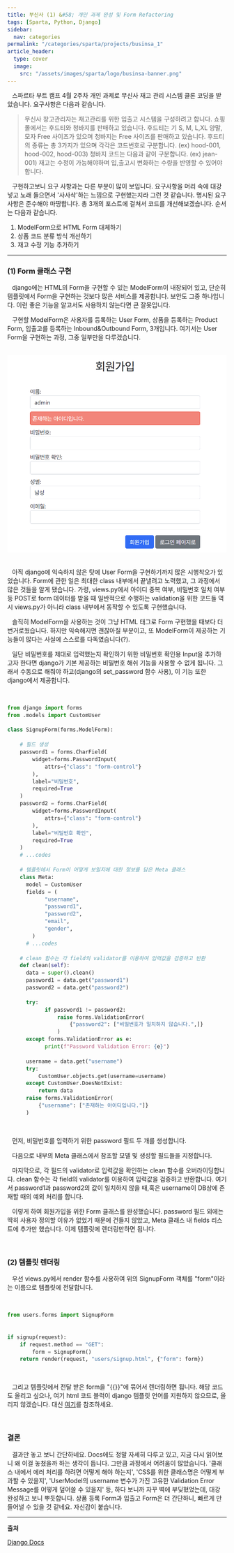 ```yaml
---
title: 부신사 (1) &#58; 개인 과제 완성 및 Form Refactoring
tags: [Sparta, Python, Django]
sidebar:
  nav: categories
permalink: "/categories/sparta/projects/businsa_1"
article_header:
  type: cover
  image:
    src: "/assets/images/sparta/logo/businsa-banner.png"
---
```


<div class="article__content" markdown="1">

&ensp; 스파르타 부트 캠프 4월 2주차 개인 과제로 무신사 재고 관리 시스템 클론 코딩을 받았습니다. 요구사항은 다음과 같습니다.

> 무신사 창고관리자는 재고관리를 위한 입출고 시스템을 구성하려고 합니다. 쇼핑몰에서는 후드티와 청바지를 판매하고 있습니다. 후드티는 기 S, M, L,XL 양말, 모자 Free 사이즈가 있으며 청바지는 Free 사이즈를 판매하고 있습니다. 후드티의 종류는 총 3가지가 있으며 각각은 코드번호로 구분합니다. (ex&#41; hood-001, hood-002, hood-003) 청바지 코드는 다음과 같이 구분합니다. (ex&#41; jean-001) 재고는 수정이 가능해야하며 입,출고시 변화하는 수량을 반영할 수 있어야합니다.

&ensp; 구현하고보니 요구 사항과는 다른 부분이 많이 보입니다. 요구사항을 머리 속에 대강 넣고 노래 들으면서 '사사삭'하는 느낌으로 구현했는지라 그런 것 같습니다. 명시된 요구사항은 준수해야 마땅합니다. 총 3개의 포스트에 걸쳐서 코드를 개선해보겠습니다. 순서는 다음과 같습니다.

1. ModelForm으로 HTML Form 대체하기
2. 상품 코드 분류 방식 개선하기
3. 재고 수정 기능 추가하기

---

### (1) Form 클래스 구현

&ensp; django에는 HTML의 Form을 구현할 수 있는 ModelForm이 내장되어 있고, 단순히 템플릿에서 Form을 구현하는 것보다 많은 서비스를 제공합니다. 보안도 그중 하나입니다. 이런 좋은 기능을 알고서도 사용하지 않는다면 큰 잘못입니다.

&ensp; 구현할 ModelForm은 사용자를 등록하는 User Form, 상품을 등록하는 Product Form, 입출고를 등록하는 Inbound&Outbound Form, 3개입니다. 여기서는 User Form을 구현하는 과정, 그중 일부만을 다루겠습니다.

<br/>

<div align="center">
<img src="/assets/images/sparta/projects/businsa_05.png" width="600px"/>
</div>

<br/>

&ensp; 아직 django에 익숙하지 않은 탓에 User Form을 구현하기까지 많은 시행착오가 있었습니다. Form에 관한 일은 최대한 class 내부에서 끝낼려고 노력했고, 그 과정에서 많은 것들을 알게 됐습니다. 가령, views.py에서 아이디 중복 여부, 비밀번호 일치 여부 등 POST로 form 데이터를 받을 때 일반적으로 수행하는 validation을 위한 코드들 역시 views.py가 아니라 class 내부에서 동작할 수 있도록 구현했습니다.

&ensp; 솔직히 ModelForm을 사용하는 것이 그냥 HTML 태그로 Form 구현했을 때보다 더 번거로웠습니다. 하지만 익숙해지면 괜찮아질 부분이고, 또 ModelForm이 제공하는 기능들이 많다는 사실에 스스로를 다독였습니다(?).

&ensp; 일단 비밀번호를 제대로 입력했는지 확인하기 위한 비밀번호 확인용 Input을 추가하고자 한다면 django가 기본 제공하는 비밀번호 해쉬 기능을 사용할 수 없게 됩니다. 그래서 수동으로 해줘야 하고(django의 set_password 함수 사용), 이 기능 또한 django에서 제공합니다.

<br/>

```python
from django import forms
from .models import CustomUser

class SignupForm(forms.ModelForm):

    # 필드 생성
    password1 = forms.CharField(
        widget=forms.PasswordInput(
            attrs={"class": "form-control"}
        ),
        label="비밀번호",
        required=True
    )
    password2 = forms.CharField(
        widget=forms.PasswordInput(
            attrs={"class": "form-control"}
        ),
        label="비밀번호 확인",
        required=True
    )
    # ...codes

    # 템플릿에서 Form이 어떻게 보일지에 대한 정보를 담은 Meta 클래스
    class Meta:
      model = CustomUser
      fields = (
            "username",
            "password1",
            "password2",
            "email",
            "gender",
        )
      # ...codes

    # clean 함수는 각 field의 validator를 이용하여 입력값을 검증하고 반환
    def clean(self):
      data = super().clean()
      password1 = data.get("password1")
      password2 = data.get("password2")

      try:
            if password1 != password2:
                raise forms.ValidationError(
                    {"password2": ["비밀번호가 일치하지 않습니다.",]}
                )
      except forms.ValidationError as e:
            print(f"Password Validation Error: {e}")

      username = data.get("username")
      try:
          CustomUser.objects.get(username=username)
      except CustomUser.DoesNotExist:
          return data
      raise forms.ValidationError(
          {"username": ["존재하는 아이디입니다."]}
      )
```

<br/>

&ensp; 먼저, 비밀번호를 입력하기 위한 password 필드 두 개를 생성합니다.

&ensp; 다음으로 내부의 Meta 클래스에서 참조할 모델 및 생성할 필드들을 지정합니다.

&ensp; 마지막으로, 각 필드의 validator로 입력값을 확인하는 clean 함수를 오버라이딩합니다. clean 함수는 각 field의 validator를 이용하여 입력값을 검증하고 반환합니다. 여기서 password1과 password2의 값이 일치하지 않을 때,혹은 username이 DB상에 존재할 때의 예외 처리를 합니다.

&ensp; 이렇게 하여 회원가입을 위한 Form 클래스를 완성했습니다. password 필드 외에는 딱히 사용자 정의할 이유가 없었기 때문에 건들지 않았고, Meta 클래스 내 fields 리스트에 추가만 했습니다. 이제 템플릿에 렌더링만하면 됩니다.

<br/>

### (2) 템플릿 렌더링

&ensp; 우선 views.py에서 render 함수를 사용하여 위의 SignupForm 객체를 "form"이라는 이름으로 템플릿에 전달합니다.

<br/>

```python
from users.forms import SignupForm


if signup(request):
    if request.method == "GET":
        form = SignupForm()
    return render(request, "users/signup.html", {"form": form})
```

<br/>

&ensp; 그리고 템플릿에서 전달 받은 form을 "\{\{\}\}"에 묶어서 렌더링하면 됩니다. 해당 코드도 올리고 싶으나, 여기 html 코드 블럭이 django 템플릿 언어를 지원하지 않으므로, 올리지 않겠습니다. 대신 [여기](https://docs.djangoproject.com/en/4.2/topics/forms/)를 참조하세요.

<br/>

### 결론

&ensp; 결과만 놓고 보니 간단하네요. Docs에도 정말 자세히 다루고 있고, 지금 다시 읽어보니 왜 이걸 놓쳤을까 하는 생각이 듭니다. 그만큼 과정에서 어려움이 많았습니다. '클래스 내에서 에러 처리를 하려면 어떻게 해야 하는지', 'CSS를 위한 클래스명은 어떻게 부과할 수 있을지', 'UserModel의 username 변수가 가진 고유한 Validation Error Message를 어떻게 덮어쓸 수 있을지' 등, 하다 보니까 자꾸 벽에 부딪혔었는데, 대강 완성하고 보니 뿌듯합니다. 상품 등록 Form과 입출고 Form은 더 간단하니, 빠르게 만들어낼 수 있을 것 같네요. 자신감이 붙습니다.

---

**출처**

[Django Docs](https://docs.djangoproject.com/en/4.2/topics/forms/)

</div>
